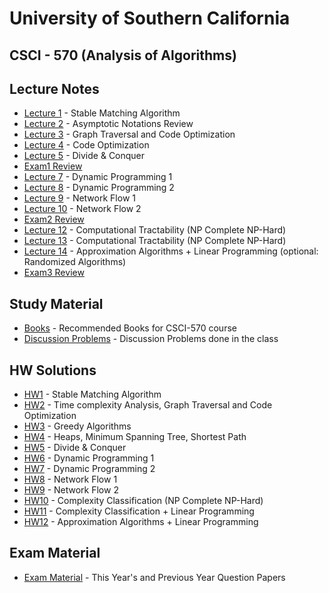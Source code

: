 # University of Southern California
## CSCI - 570 (Analysis of Algorithms)

## Lecture Notes
- [Lecture 1](https://github.com/salonipatadia12/CSCI-570/blob/main/lecture%20notes/Lecture%20Notes%20-%201.pdf) - Stable Matching Algorithm
- [Lecture 2](https://github.com/salonipatadia12/CSCI-570/blob/main/lecture%20notes/Lecture%20Notes%20-%202.pdf) - Asymptotic Notations Review
- [Lecture 3](https://github.com/salonipatadia12/CSCI-570/blob/main/lecture%20notes/Lecture%20Notes%20-%203.pdf) - Graph Traversal and Code Optimization
- [Lecture 4](https://github.com/salonipatadia12/CSCI-570/blob/main/lecture%20notes/Lecture%20Notes%20-%204.pdf) - Code Optimization
- [Lecture 5](https://github.com/salonipatadia12/CSCI-570/blob/main/lecture%20notes/Lecture%20Notes%20-%205.pdf) - Divide & Conquer 
- [Exam1 Review](https://github.com/salonipatadia12/CSCI-570/blob/main/lecture%20notes/Fall'22%20570%20Exam%201%20Review.pdf)
- [Lecture 7](https://github.com/salonipatadia12/CSCI-570/blob/main/lecture%20notes/Lecture%20Notes%20-%207%20(1).pdf) - Dynamic Programming 1
- [Lecture 8](https://github.com/salonipatadia12/CSCI-570/blob/main/lecture%20notes/Lecture%20Notes%20-%208.pdf) - Dynamic Programming 2
- [Lecture 9](https://github.com/salonipatadia12/CSCI-570/blob/main/lecture%20notes/Lecture%20Notes%20-%209.pdf) - Network Flow 1
- [Lecture 10](https://github.com/salonipatadia12/CSCI-570/blob/main/lecture%20notes/Lecture%20Notes%20-%2010.pdf) - Network Flow 2
- [Exam2 Review](https://github.com/salonipatadia12/CSCI-570/blob/main/lecture%20notes/Fall'22%20570%20Exam%202%20Review.pdf)
- [Lecture 12](https://github.com/salonipatadia12/CSCI-570/blob/main/lecture%20notes/Lecture%20Notes%20-%2012.pdf) - Computational Tractability (NP Complete NP-Hard)
- [Lecture 13](https://github.com/salonipatadia12/CSCI-570/blob/main/lecture%20notes/Lecture%20Notes%20-%2013.pdf) - Computational Tractability (NP Complete NP-Hard)
- [Lecture 14](https://github.com/salonipatadia12/CSCI-570/blob/main/lecture%20notes/Lecture%20Notes%20-%2014.pdf) - Approximation Algorithms + Linear Programming (optional: Randomized Algorithms)
- [Exam3 Review](https://github.com/salonipatadia12/CSCI-570/blob/main/lecture%20notes/Exam3_Review_Slides%20(1).pdf)

## Study Material
- [Books](https://github.com/salonipatadia12/CSCI-570/tree/main/Books) - Recommended Books for CSCI-570 course
- [Discussion Problems](https://github.com/salonipatadia12/CSCI-570/tree/main/discussions) - Discussion Problems done in the class

## HW Solutions
- [HW1](https://github.com/salonipatadia12/CSCI-570/tree/main/HWSol_2022/hw1) - Stable Matching Algorithm
- [HW2](https://github.com/salonipatadia12/CSCI-570/tree/main/HWSol_2022/hw2) - Time complexity Analysis, Graph Traversal and Code Optimization
- [HW3](https://github.com/salonipatadia12/CSCI-570/tree/main/HWSol_2022/hw3) - Greedy Algorithms
- [HW4](https://github.com/salonipatadia12/CSCI-570/tree/main/HWSol_2022/hw4) - Heaps, Minimum Spanning Tree, Shortest Path
- [HW5](https://github.com/salonipatadia12/CSCI-570/tree/main/HWSol_2022/hw5) - Divide & Conquer
- [HW6](https://github.com/salonipatadia12/CSCI-570/tree/main/HWSol_2022/hw6) - Dynamic Programming 1
- [HW7](https://github.com/salonipatadia12/CSCI-570/tree/main/HWSol_2022/hw7) - Dynamic Programming 2
- [HW8](https://github.com/salonipatadia12/CSCI-570/tree/main/HWSol_2022/hw8) - Network Flow 1
- [HW9](https://github.com/salonipatadia12/CSCI-570/tree/main/HWSol_2022/hw9) - Network Flow 2
- [HW10](https://github.com/salonipatadia12/CSCI-570/tree/main/HWSol_2022/hw10) - Complexity Classification (NP Complete NP-Hard)
- [HW11](https://github.com/salonipatadia12/CSCI-570/tree/main/HWSol_2022/hw11) - Complexity Classification + Linear Programming
- [HW12](https://github.com/salonipatadia12/CSCI-570/tree/main/HWSol_2022/hw12) - Approximation Algorithms + Linear Programming

## Exam Material
- [Exam Material](https://github.com/salonipatadia12/CSCI-570/tree/main/Exam) - This Year's and Previous Year Question Papers
